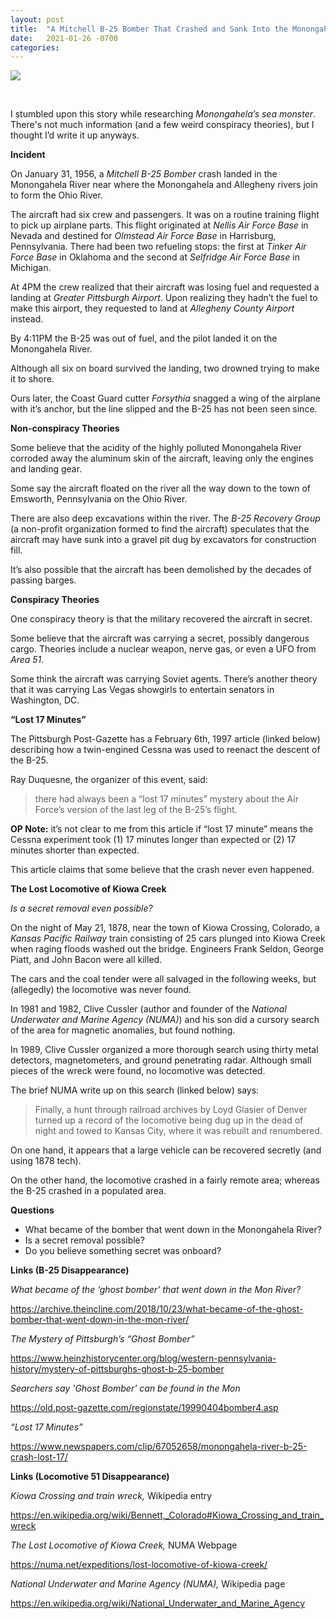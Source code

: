 ```yaml
---
layout: post
title:  "A Mitchell B-25 Bomber That Crashed and Sank Into the Monongahela River in the Winter of 1956 Has Never Been Found -- Was It Carrying a Secret Cargo or Passenger?"
date:   2021-01-26 -0700
categories:
---
```

![](https://www.heinzhistorycenter.org/wp-content/uploads/2016/01/The-Mystery-of-Pittsburghs-Ghost-Bomber-copy-1440x617.jpg)

<br>

I stumbled upon this story while researching *Monongahela’s sea monster*.  There's not much information (and a few weird conspiracy theories), but I thought I’d write it up anyways.


**Incident**


On January 31, 1956, a *Mitchell B-25 Bomber* crash landed in the Monongahela River near where the Monongahela and Allegheny rivers join to form the Ohio River.


The aircraft had six crew and passengers.  It was on a routine training flight to pick up airplane parts.  This flight originated at *Nellis Air Force Base* in Nevada and destined for *Olmstead Air Force Base* in Harrisburg, Pennsylvania.  There had been two refueling stops: the first at *Tinker Air Force Base* in Oklahoma and the second at *Selfridge Air Force Base* in Michigan.


At 4PM the crew realized that their aircraft was losing fuel and requested a landing at *Greater Pittsburgh Airport*.  Upon realizing they hadn’t the fuel to make this airport, they requested to land at *Allegheny County Airport* instead.


By 4:11PM the B-25 was out of fuel, and the pilot landed it on the Monongahela River.


Although all six on board survived the landing, two drowned trying to make it to shore.


Ours later, the Coast Guard cutter *Forsythia* snagged a wing of the airplane with it’s anchor, but the line slipped and the B-25 has not been seen since.



**Non-conspiracy Theories**

Some believe that the acidity of the highly polluted Monongahela River corroded away the aluminum skin of the aircraft, leaving only the engines and landing gear.


Some say the aircraft floated on the river all the way down to the town of Emsworth, Pennsylvania on the Ohio River.


There are also deep excavations within the river.  The *B-25 Recovery Group* (a non-profit organization formed to find the aircraft) speculates that the aircraft may have sunk into a gravel pit dug by excavators for construction fill.


It’s also possible that the aircraft has been demolished by the decades of passing barges.



**Conspiracy Theories**

One conspiracy theory is that the military recovered the aircraft in secret.


Some believe that the aircraft was carrying a secret, possibly dangerous cargo.  Theories include a nuclear weapon, nerve gas, or even a UFO from *Area 51*.


Some think the aircraft was carrying Soviet agents.  There’s another theory that it was carrying Las Vegas showgirls to entertain senators in Washington, DC.



**“Lost 17 Minutes”**

The Pittsburgh Post-Gazette has a February 6th, 1997 article (linked below) describing how a twin-engined Cessna was used to reenact the descent of the B-25.


Ray Duquesne, the organizer of this event, said:

>  there had always been a “lost 17 minutes” mystery about the Air Force’s version of the last leg of the B-25’s flight.


**OP Note:** it’s not clear to me from this article if “lost 17 minute” means the Cessna experiment took (1) 17 minutes longer than expected or (2) 17 minutes shorter than expected.


This article claims that some believe that the crash never even happened.


**The Lost Locomotive of Kiowa Creek**

*Is a secret removal even possible?*


On the night of May 21, 1878, near the town of Kiowa Crossing, Colorado, a *Kansas Pacific Railway* train consisting of 25 cars plunged into Kiowa Creek when raging floods washed out the bridge.  Engineers Frank Seldon, George Piatt, and John Bacon were all killed.


The cars and the coal tender were all salvaged in the following weeks, but (allegedly) the locomotive was never found.


In 1981 and 1982, Clive Cussler (author and founder of the *National Underwater and Marine Agency (NUMA)*) and his son did a cursory search of the area for magnetic anomalies, but found nothing.


In 1989, Clive Cussler organized a more thorough search using thirty metal detectors, magnetometers, and ground penetrating radar.  Although small pieces of the wreck were found, no locomotive was detected.


The brief NUMA write up on this search (linked below) says:

> Finally, a hunt through railroad archives by Loyd Glasier of Denver turned up a record of the locomotive being dug up in the dead of night and towed to Kansas City, where it was rebuilt and renumbered.


On one hand, it appears that a large vehicle can be recovered secretly (and using 1878 tech).


On the other hand, the locomotive crashed in a fairly remote area; whereas the B-25 crashed in a populated area.

**Questions**

* What became of the bomber that went down in the Monongahela River?
* Is a secret removal possible?
* Do you believe something secret was onboard?


**Links (B-25 Disappearance)**

*What became of the ‘ghost bomber’ that went down in the Mon River?*

<https://archive.theincline.com/2018/10/23/what-became-of-the-ghost-bomber-that-went-down-in-the-mon-river/>


*The Mystery of Pittsburgh’s “Ghost Bomber”*

<https://www.heinzhistorycenter.org/blog/western-pennsylvania-history/mystery-of-pittsburghs-ghost-b-25-bomber>


*Searchers say 'Ghost Bomber' can be found in the Mon*

<https://old.post-gazette.com/regionstate/19990404bomber4.asp>


*“Lost 17 Minutes”*

<https://www.newspapers.com/clip/67052658/monongahela-river-b-25-crash-lost-17/>



**Links (Locomotive 51 Disappearance)**

*Kiowa Crossing and train wreck,* Wikipedia entry

<https://en.wikipedia.org/wiki/Bennett,_Colorado#Kiowa_Crossing_and_train_wreck>


*The Lost Locomotive of Kiowa Creek,* NUMA Webpage

<https://numa.net/expeditions/lost-locomotive-of-kiowa-creek/>


*National Underwater and Marine Agency (NUMA),* Wikipedia page

<https://en.wikipedia.org/wiki/National_Underwater_and_Marine_Agency>